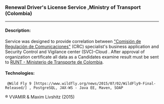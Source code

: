 ### Renewal Driver's License Service ,Ministry of Transport (Colombia) ###
______________________________________________

#### Description: ####
 Service was designed to provide correlation between ["Comisión de Regulación de Comunicaciones"](http://www.mintic.gov.co/portal/604/w3-propertyvalue-6185.html) (CRC) specialist's business application  and Security Control and Vigilance center (SVC)-Cloud . 
 After approval of organization certificate all data as a Candidates examine result must be sent to [RUNT - Ministerio de Transporte de Colombia](https://www.mintransporte.gov.co/).

#### Technologies: ####
``` @Wild Fly 9 [https://www.wildfly.org/news/2015/07/02/WildFly9-Final-Released/] , PostgreSQL, JAX-WS - Java EE, Maven, SOAP```


® VVAMIR & Maxim Livshitz (2015)
